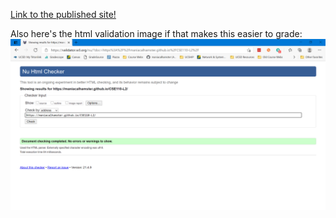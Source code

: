 [Link to the published site!](https://manicalhamster.github.io/CSE110_L2)

Also here's the html validation image if that makes this easier to grade:  
![w3 html validator](./screenshots/w3_html_validator.png)
